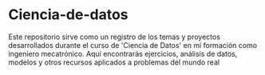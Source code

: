 # Ciencia-de-datos
Este repositorio sirve como un registro de los temas y proyectos desarrollados durante el curso de 'Ciencia de Datos' en mi formación como ingeniero mecatrónico. Aquí encontrarás ejercicios, análisis de datos, modelos y otros recursos aplicados a problemas del mundo real
